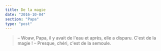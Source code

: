 ```yaml
---
title: De la magie
date: "2016-10-04"
section: "Papa"
type: "post"
---
```


> – Woaw, Papa, il y avait de l'eau et après, elle a disparu. C'est de la magie !
> – Presque, chéri, c'est de la semoule.
